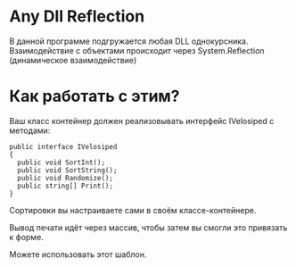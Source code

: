 # Any Dll Reflection

В данной программе подгружается любая DLL однокурсника. Взаимодействие с объектами происходит через System.Reflection (динамическое взаимодействие)

# Как работать с этим?

Ваш класс контейнер должен реализовывать интерфейс IVelosiped с методами:

```
public interface IVelosiped
{
  public void SortInt();
  public void SortString();
  public void Randomize();
  public string[] Print();
}
```

Сортировки вы настраиваете сами в своём классе-контейнере.

Вывод печати идёт через массив, чтобы затем вы смогли это привязать к форме. 

Можете использовать этот шаблон.
